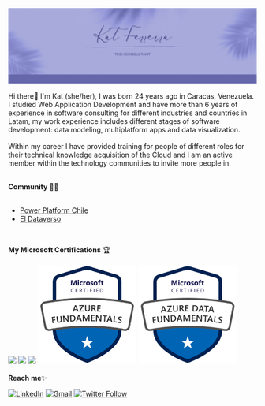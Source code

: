 <img src="https://raw.githubusercontent.com/kathferreira/kathferreira/master/banner%20github.png" width="1000">


Hi there💛 I'm Kat (she/her), I was born 24 years ago in Caracas, Venezuela. I studied Web Application Development and have more than 6 years of experience in software consulting for different industries and countries in Latam, my work experience includes different stages of software development: data modeling, multiplatform apps and data visualization.
<br><br>
Within my career I have provided training for people of different roles for their technical knowledge acquisition of the Cloud and I am an active member within the technology communities to invite more people in.
<br>
<br>

**Community** 👩‍💻<br><br>
- [Power Platform Chile](https://www.meetup.com/es/PowerPlatformChile/) 
- [El Dataverso](https://www.youtube.com/channel/UCm8p5m2mNGpCLRN9n2wMUWw/videos)

<br>

**My Microsoft Certifications** 🏆<br><br>
<img src="https://images.credly.com/size/340x340/images/c325c7c0-5fa6-4e59-be29-cd13c9417549/MCT-Microsoft_Certified_Trainer.png" width="200"> <img src="https://images.credly.com/size/340x340/images/2a6251f2-737b-4bf6-9190-d77570cc76fc/CERT-Fundamentals-Power-Platform.png" width="200"> <img src="https://images.credly.com/size/340x340/images/60030167-ab95-46aa-8391-c069102e5602/power-platform-app-maker-600x600.png" width="200"> <img src="https://raw.githubusercontent.com/kathferreira/kathferreira/master/az900badge.png" width="200"> <img src="https://raw.githubusercontent.com/kathferreira/kathferreira/master/azure-data-fundamentals-600x600.png" width="200">
<br><br>
**Reach me**✨

[![LinkedIn](https://img.shields.io/badge/LinkedIn-Katherine%20Ferreira-lightgrey)](https://cl.linkedin.com/in/katherine-ferreira-puigmarti)
[![Gmail](https://img.shields.io/badge/Gmail-kathy.ferreira.dev-lightgrey)](mailto:kathy.ferreira.dev@gmail.com)
[![Twitter Follow](https://img.shields.io/twitter/follow/kathy__ferreira?style=plastic)](https://twitter.com/kathy__ferreira)

<br>


<!---
<img src="https://media.giphy.com/media/LnQjpWaON8nhr21vNW/giphy.gif" width="60"> <em><b>I love connecting with different people</b> so if you want to say <b>hi, I'll be happy to meet you more!</b> :)</em>

kathferreira/kathferreira is a ✨ special ✨ repository because its `README.md` (this file) appears on your GitHub profile.
You can click the Preview link to take a look at your changes.
--->
